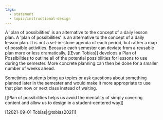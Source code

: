 ```yaml
---
tags: 
  - statement
  - topic/instructional-design
---
```


A 'plan of possibilities' is an alternative to the concept of a daily lesson plan.
A 'plan of possibilities' is an alternative to the concept of a daily lesson plan. It is not a set-in-stone agenda of each period, but rather a map of possible activities. Because each semester can deviate from a reusable plan more or less dramatically, [[Evan Tobias]] develops a Plan of Possibilities to outline all of the potential possibilities for lessons to use during the semester. More concrete planning can then be done for a smaller number of weeks ahead.

Sometimes students bring up topics or ask questions about something planned later in the semester and would make it more appropriate to use that plan now or next class instead of waiting. 

[[Plan of possibilities helps us avoid the mentality of simply covering content and allow us to design in a student-centered way]] 

[[2021-09-01 Tobias|@tobias2021]]